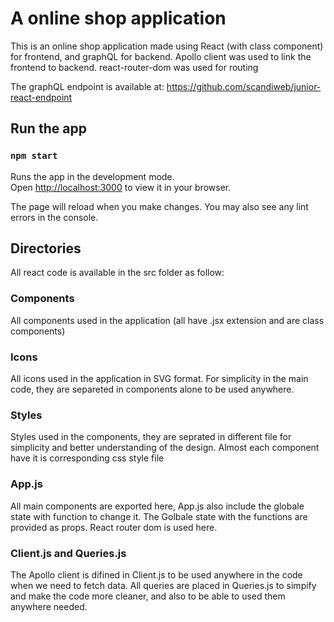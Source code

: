 # A online shop application

This is an online shop application made using React (with class component) for frontend, and graphQL for backend.
Apollo client was used to link the frontend to backend.
react-router-dom was used for routing

The graphQL endpoint is available at: https://github.com/scandiweb/junior-react-endpoint

## Run the app

### `npm start`

Runs the app in the development mode.\
Open [http://localhost:3000](http://localhost:3000) to view it in your browser.

The page will reload when you make changes.
You may also see any lint errors in the console.

## Directories

All react code is available in the src folder as follow:

### Components

All components used in the application (all have .jsx extension and are class components)

### Icons

All icons used in the application in SVG format. For simplicity in the main code, they are separeted in components alone to be used anywhere.

### Styles

Styles used in the components, they are seprated in different file for simplicity and better understanding of the design.
Almost each component have it is corresponding css style file

### App.js

All main components are exported here, App.js also include the globale state with function to change it.
The Golbale state with the functions are provided as props.
React router dom is used here.

### Client.js and Queries.js

The Apollo client is difined in Client.js to be used anywhere in the code when we need to fetch data.
All queries are placed in Queries.js to simpify and make the code more cleaner, and also to be able to used them anywhere needed.
